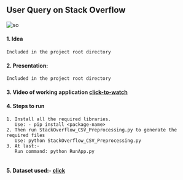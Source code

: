 
## User Query on Stack Overflow
![so](https://user-images.githubusercontent.com/31209617/61592336-b7299580-abef-11e9-9d70-87072addf770.png)

#### 1. Idea 
```
Included in the project root directory

```
#### 2. Presentation:
```
Included in the project root directory
```

#### 3. Video of working application [click-to-watch](https://github.com/b117020/user-query-identification-StackOverflow/edit/master/README.md)


#### 4. Steps to run

```
1. Install all the required libraries.
   Use: - pip install <package-name>
2. Then run StackOverflow_CSV_Preprocessing.py to generate the required files
   Use: python StackOverflow_CSV_Preprocessing.py
3. At last:-
   Run command: python RunApp.py
   
```

#### 5. Dataset used:- [click](https://www.kaggle.com/moulhanout/stack-overflow-2018-questions-data-set#training_set.csv)

